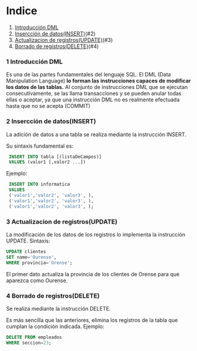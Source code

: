 # Indice

1. [Introducción DML](#1)
2. [Insercción de datos(INSERT)](#2-Insercción-de-datos(INSERT))(#2)
3. [Actualizacion de registros(UPDATE)](#3-Actualizacion-de-registros(UPDATE))(#3)
4. [Borrado de registros(DELETE)](#3-Creacion-de-tablas)(#4)
	
### 1 Introducción DML <a name="1"></a>

Es una de las partes fundamentales del lenguaje SQL. El DML (Data Manipulation Language) __lo forman las instrucciones capaces de modificar los datos de las tablas.__ Al conjunto de instrucciones DML que se ejecutan consecutivamente, se las llama transacciones y se pueden anular todas ellas o aceptar, ya que una instrucción DML no es realmente efectuada hasta que no se acepta (COMMIT)

### 2 Insercción de datos(INSERT) <a name="2"></a>

La adición de datos a una tabla se realiza mediante la instrucción INSERT. 

  Su sintaxis fundamental es:
  
 ~~~SQL
  INSERT INTO tabla [(listaDeCampos)]
  VALUES (valor1 [,valor2 ...])
~~~
Ejemplo:

 ~~~SQL
  INSERT INTO informatica
  VALUES 
  ('valor1','valor2', 'valor3', ),
  ('valor1','valor2', 'valor3', ),
  ('valor1','valor2', 'valor3', );
~~~

### 3 Actualizacion de registros(UPDATE) <a name="3"></a>

La modificación de los datos de los registros lo implementa la instrucción UPDATE. 
Sintaxis:

 ~~~SQL
UPDATE clientes
SET name='Ourense',
WHERE provincia='Orense';
~~~
El primer dato actualiza la provincia de los clientes de Orense para que aparezca
como Ourense. 

### 4 Borrado de registros(DELETE) <a name="4"></a>

Se realiza mediante la instrucción DELETE.

Es más sencilla que las anteriores, elimina los registros de la tabla que cumplan
la condición indicada. Ejemplo:

 ~~~SQL
DELETE FROM empleados
WHERE seccion=23;
 ~~~
 
 
 


